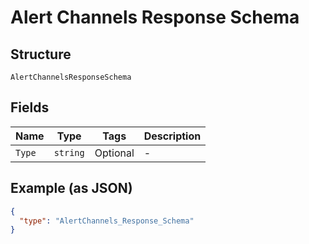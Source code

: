 
# Alert Channels Response Schema

## Structure

`AlertChannelsResponseSchema`

## Fields

| Name | Type | Tags | Description |
|  --- | --- | --- | --- |
| `Type` | `string` | Optional | - |

## Example (as JSON)

```json
{
  "type": "AlertChannels_Response_Schema"
}
```

